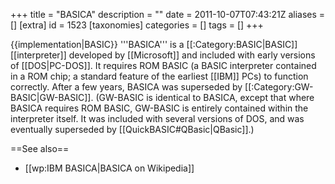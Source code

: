 +++
title = "BASICA"
description = ""
date = 2011-10-07T07:43:21Z
aliases = []
[extra]
id = 1523
[taxonomies]
categories = []
tags = []
+++

{{implementation|BASIC}}
'''BASICA''' is a [[:Category:BASIC|BASIC]] [[interpreter]] developed by [[Microsoft]] and included with early versions of [[DOS|PC-DOS]]. It requires ROM BASIC (a BASIC interpreter contained in a ROM chip; a standard feature of the earliest [[IBM]] PCs) to function correctly. After a few years, BASICA was superseded by [[:Category:GW-BASIC|GW-BASIC]]. (GW-BASIC is identical to BASICA, except that where BASICA requires ROM BASIC, GW-BASIC is entirely contained within the interpreter itself. It was included with several versions of DOS, and was eventually superseded by [[QuickBASIC#QBasic|QBasic]].)

==See also==
* [[wp:IBM BASICA|BASICA on Wikipedia]]
